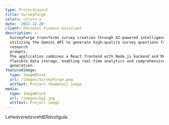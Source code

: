 ```yaml
---
type: ProjectLayout
title: SurveyForge
colors: colors-a
date: '2021-12-20'
client: Personal Finance Assistant
description: >-
  SurveyForge transforms survey creation through AI-powered intelligence,
  utilizing the Gemini API to generate high-quality survey questions from simple
  research
  prompts.                                                                              
  The application combines a React frontend with Node.js backend and MongoDB for
  flexible data storage, enabling real-time analytics and comprehensive insight
  generation. 
featuredImage:
  type: ImageBlock
  url: /images/SurveyForge.png
  altText: Project thumbnail image
media:
  type: ImageBlock
  url: /images/bg2.jpg
  altText: Project image
---
```

LefwdvzredzvrefdERdvzligula.
